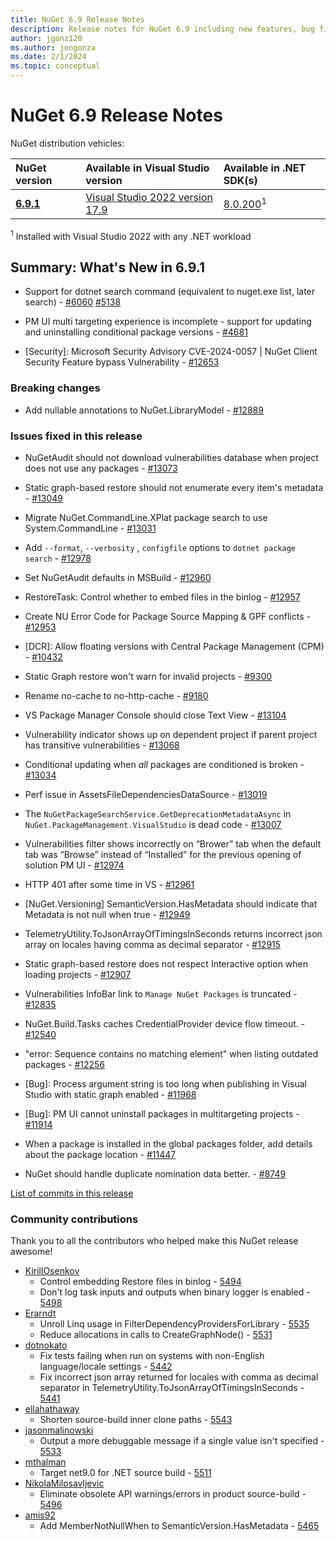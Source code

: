 ```yaml
---
title: NuGet 6.9 Release Notes
description: Release notes for NuGet 6.9 including new features, bug fixes, and DCRs.
author: jgonz120
ms.author: jongonza
ms.date: 2/1/2024
ms.topic: conceptual
---
```


# NuGet 6.9 Release Notes

NuGet distribution vehicles:

| NuGet version | Available in Visual Studio version | Available in .NET SDK(s) |
|:---|:---|:---|
| [**6.9.1**](https://nuget.org/downloads) | [Visual Studio 2022 version 17.9](https://visualstudio.microsoft.com/downloads/) | [8.0.200](https://dotnet.microsoft.com/download/dotnet/8.0)<sup>1</sup> |

<sup>1</sup> Installed with Visual Studio 2022 with any .NET workload

## Summary: What's New in 6.9.1

* Support for dotnet search command (equivalent to nuget.exe list, later search) - [#6060](https://github.com/NuGet/Home/issues/6060) [#5138](https://github.com/NuGet/Home/issues/5138)

* PM UI multi targeting experience is incomplete - support for updating and uninstalling conditional package versions - [#4681](https://github.com/NuGet/Home/issues/4681)

* [Security]: Microsoft Security Advisory CVE-2024-0057 | NuGet Client Security Feature bypass Vulnerability - [#12653](https://github.com/NuGet/Home/issues/13241)

### Breaking changes

* Add nullable annotations to NuGet.LibraryModel - [#12889](https://github.com/NuGet/Home/issues/12889)

### Issues fixed in this release

* NuGetAudit should not download vulnerabilities database when project does not use any packages - [#13073](https://github.com/NuGet/Home/issues/13073)

* Static graph-based restore should not enumerate every item's metadata - [#13049](https://github.com/NuGet/Home/issues/13049)

* Migrate NuGet.CommandLine.XPlat package search to use System.CommandLine - [#13031](https://github.com/NuGet/Home/issues/13031)

* Add `--format`, `--verbosity` , `configfile` options to `dotnet package search` - [#12978](https://github.com/NuGet/Home/issues/12978)

* Set NuGetAudit defaults in MSBuild - [#12960](https://github.com/NuGet/Home/issues/12960)

* RestoreTask: Control whether to embed files in the binlog - [#12957](https://github.com/NuGet/Home/issues/12957)

* Create NU Error Code for Package Source Mapping & GPF conflicts - [#12953](https://github.com/NuGet/Home/issues/12953)

* [DCR]: Allow floating versions with Central Package Management (CPM) - [#10432](https://github.com/NuGet/Home/issues/10432)

* Static Graph restore won't warn for invalid projects - [#9300](https://github.com/NuGet/Home/issues/9300)

* Rename no-cache to no-http-cache - [#9180](https://github.com/NuGet/Home/issues/9180)

* VS Package Manager Console should close Text View - [#13104](https://github.com/NuGet/Home/issues/13104)

* Vulnerability indicator shows up on dependent project if parent project has transitive vulnerabilities - [#13068](https://github.com/NuGet/Home/issues/13068)

* Conditional updating when *all*  packages are conditioned is broken - [#13034](https://github.com/NuGet/Home/issues/13034)

* Perf issue in AssetsFileDependenciesDataSource - [#13019](https://github.com/NuGet/Home/issues/13019)

* The `NuGetPackageSearchService.GetDeprecationMetadataAsync` in `NuGet.PackageManagement.VisualStudio` is dead code - [#13007](https://github.com/NuGet/Home/issues/13007)

* Vulnerabilities filter shows incorrectly on “Brower” tab when the default tab was “Browse” instead of “Installed” for the previous opening of solution PM UI   - [#12974](https://github.com/NuGet/Home/issues/12974)

* HTTP 401 after some time in VS - [#12961](https://github.com/NuGet/Home/issues/12961)

* [NuGet.Versioning] SemanticVersion.HasMetadata should indicate that Metadata is not null when true - [#12949](https://github.com/NuGet/Home/issues/12949)

* TelemetryUtility.ToJsonArrayOfTimingsInSeconds returns incorrect json array on locales having comma as decimal separator - [#12915](https://github.com/NuGet/Home/issues/12915)

* Static graph-based restore does not respect Interactive option when loading projects - [#12907](https://github.com/NuGet/Home/issues/12907)

* Vulnerabilities InfoBar link to `Manage NuGet Packages` is truncated - [#12835](https://github.com/NuGet/Home/issues/12835)

* NuGet.Build.Tasks caches CredentialProvider device flow timeout. - [#12540](https://github.com/NuGet/Home/issues/12540)

* "error: Sequence contains no matching element" when listing outdated packages - [#12256](https://github.com/NuGet/Home/issues/12256)

* [Bug]: Process argument string is too long when publishing in Visual Studio with static graph enabled - [#11968](https://github.com/NuGet/Home/issues/11968)

* [Bug]: PM UI cannot uninstall packages in multitargeting projects - [#11914](https://github.com/NuGet/Home/issues/11914)

* When a package is installed in the global packages folder, add details about the package location - [#11447](https://github.com/NuGet/Home/issues/11447)

* NuGet should handle duplicate nomination data better.  - [#8749](https://github.com/NuGet/Home/issues/8749)

[List of commits in this release](https://github.com/NuGet/NuGet.Client/compare/6.9.0.74...6.8.0.131)

### Community contributions

Thank you to all the contributors who helped make this NuGet release awesome!

* [KirillOsenkov](https://github.com/KirillOsenkov)
  * Control embedding Restore files in binlog - [5494](https://github.com/NuGet/NuGet.Client/pull/5494)
  * Don't log task inputs and outputs when binary logger is enabled - [5498](https://github.com/NuGet/NuGet.Client/pull/5498)
* [Erarndt](https://github.com/Erarndt)
  * Unroll Linq usage in FilterDependencyProvidersForLibrary - [5535](https://github.com/NuGet/NuGet.Client/pull/5535)
  * Reduce allocations in calls to CreateGraphNode() - [5531](https://github.com/NuGet/NuGet.Client/pull/5531)
* [dotnokato](https://github.com/dotnokato)
  * Fix tests failing when run on systems with non-English language/locale settings - [5442](https://github.com/NuGet/NuGet.Client/pull/5442)
  * Fix incorrect json array returned for locales with comma as decimal separator in TelemetryUtility.ToJsonArrayOfTimingsInSeconds - [5441](https://github.com/NuGet/NuGet.Client/pull/5441)
* [ellahathaway](https://github.com/ellahathaway)
  * Shorten source-build inner clone paths - [5543](https://github.com/NuGet/NuGet.Client/pull/5543)
* [jasonmalinowski](https://github.com/jasonmalinowski)
  * Output a more debuggable message if a single value isn't specified - [5533](https://github.com/NuGet/NuGet.Client/pull/5533)
* [mthalman](https://github.com/mthalman)
  * Target net9.0 for .NET source build - [5511](https://github.com/NuGet/NuGet.Client/pull/5511)
* [NikolaMilosavljevic](https://github.com/NikolaMilosavljevic)
  * Eliminate obsolete API warnings/errors in product source-build - [5496](https://github.com/NuGet/NuGet.Client/pull/5496)
* [amis92](https://github.com/amis92)
  * Add MemberNotNullWhen to SemanticVersion.HasMetadata - [5465](https://github.com/NuGet/NuGet.Client/pull/5465)